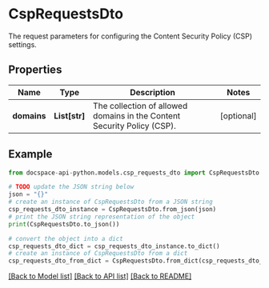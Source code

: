 # CspRequestsDto
The request parameters for configuring the Content Security Policy (CSP) settings.

## Properties

Name | Type | Description | Notes
------------ | ------------- | ------------- | -------------
**domains** | **List[str]** | The collection of allowed domains in the Content Security Policy (CSP). | [optional] 

## Example

```python
from docspace-api-python.models.csp_requests_dto import CspRequestsDto

# TODO update the JSON string below
json = "{}"
# create an instance of CspRequestsDto from a JSON string
csp_requests_dto_instance = CspRequestsDto.from_json(json)
# print the JSON string representation of the object
print(CspRequestsDto.to_json())

# convert the object into a dict
csp_requests_dto_dict = csp_requests_dto_instance.to_dict()
# create an instance of CspRequestsDto from a dict
csp_requests_dto_from_dict = CspRequestsDto.from_dict(csp_requests_dto_dict)
```
[[Back to Model list]](../README.md#documentation-for-models) [[Back to API list]](../README.md#documentation-for-api-endpoints) [[Back to README]](../README.md)


